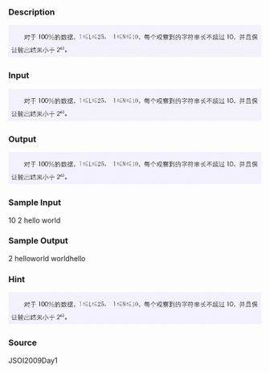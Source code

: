 
### Description
![](/images/1559_1.jpg)
### Input
![](/images/1559_2.jpg)
### Output
![](/images/1559_3.jpg)
### Sample Input
10 2
hello
world

### Sample Output
2
helloworld
worldhello

### Hint
![](/images/1559_4.jpg)
### Source
JSOI2009Day1